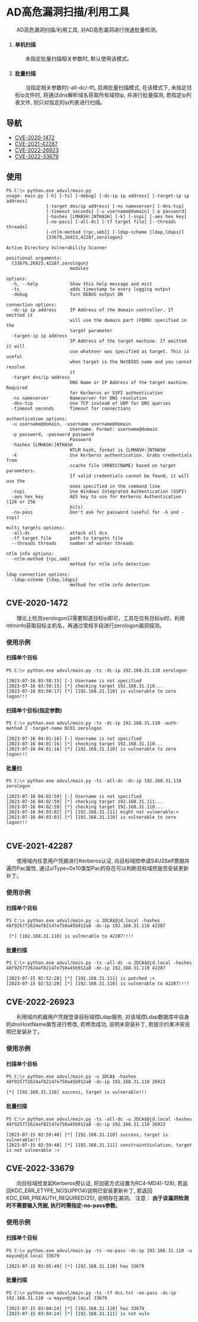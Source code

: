 # AD高危漏洞扫描/利用工具


&emsp;&emsp;AD高危漏洞扫描/利用工具, 对AD高危漏洞进行快速批量检测。
1. #### 单机扫描
   &emsp;&emsp;未指定批量扫描相关参数时, 默认使用该模式。
2. #### 批量扫描
    &emsp;&emsp;当指定相关参数时(-all-dc/-tf), 启用批量扫描模式, 在该模式下, 未指定目标ip文件时, 将通过dns解析域名获取所有域控ip, 并进行批量探测, 若指定ip列表文件, 则只对指定的ip列表进行扫描。

## 导航

- [CVE-2020-1472](#cve-2020-1472)
- [CVE-2021-42287](#cve-2021-42287)
- [CVE-2022-26923](#cve-2022-26923)
- [CVE-2022-33679](#cve-2022-33679)

## 使用
```text
PS C:\> python.exe advul/main.py 
usage: main.py [-h] [-ts] [-debug] [-dc-ip ip address] [-target-ip ip address]
               [-target dns/ip address] [-ns nameserver] [-dns-tcp]
               [-timeout seconds] [-u username@domain] [-p password]
               [-hashes [LMHASH:]NTHASH] [-k] [-sspi] [-aes hex key]
               [-no-pass] [-all-dc] [-tf target file] [--threads threads]
               [-ntlm-method {rpc,smb}] [-ldap-scheme {ldap,ldaps}]
               {33679,26923,42287,zerologon}

Active Directory Vulnerability Scanner

positional arguments:
  {33679,26923,42287,zerologon}
                        modules

options:
  -h, --help            Show this help message and exit
  -ts                   adds timestamp to every logging output
  -debug                Turn DEBUG output ON

connection options:
  -dc-ip ip address     IP Address of the domain controller. If omitted it
                        will use the domain part (FQDN) specified in the
                        target parameter
  -target-ip ip address
                        IP Address of the target machine. If omitted it will
                        use whatever was specified as target. This is useful
                        when target is the NetBIOS name and you cannot resolve
                        it
  -target dns/ip address
                        DNS Name or IP Address of the target machine. Required
                        for Kerberos or SSPI authentication
  -ns nameserver        Nameserver for DNS resolution
  -dns-tcp              Use TCP instead of UDP for DNS queries
  -timeout seconds      Timeout for connections

authentication options:
  -u username@domain, -username username@domain
                        Username. Format: username@domain
  -p password, -password password
                        Password
  -hashes [LMHASH:]NTHASH
                        NTLM hash, format is [LMHASH:]NTHASH
  -k                    Use Kerberos authentication. Grabs credentials from
                        ccache file (KRB5CCNAME) based on target parameters.
                        If valid credentials cannot be found, it will use the
                        ones specified in the command line
  -sspi                 Use Windows Integrated Authentication (SSPI)
  -aes hex key          AES key to use for Kerberos Authentication (128 or 256
                        bits)
  -no-pass              Don't ask for password (useful for -k and -sspi)

multi targets options:
  -all-dc               attack all dcs
  -tf target file       path to targets file
  --threads threads     number of worker threads

ntlm info options:
  -ntlm-method {rpc,smb}
                        method for ntlm info detection

ldap connection options:
  -ldap-scheme {ldap,ldaps}
                        method for ntlm info detection
```
## CVE-2020-1472
   &emsp;&emsp;理论上检测zerologon只需要知道目标ip即可，工具在仅有目标ip时，利用ntlminfo获取目标主机名，再通过常规手段进行zerologon漏洞探测。
### 使用示例

#### 扫描单个目标
   ```text
   PS C:\> python.exe advul/main.py -ts -dc-ip 192.168.31.110 zerologon 
   
   [2023-07-16 03:58:15] [-] Username is not specified
   [2023-07-16 03:58:15] [*] checking target 192.168.31.110...
   [2023-07-16 03:58:17] [*] [192.168.31.110] is vulnerable to zero logon!!!
   ```
#### 扫描单个目标(指定参数)
   ```text
PS C:\> python.exe advul/main.py -ts -dc-ip 192.168.31.110 -auth-method 2 -target-name DC01 zerologon 

[2023-07-16 04:01:16] [-] Username is not specified
[2023-07-16 04:01:16] [*] checking target 192.168.31.110...
[2023-07-16 04:01:16] [*] [192.168.31.110] is vulnerable to zero logon!!!
```

#### 批量扫
   ```text
PS C:\> python.exe advul/main.py -ts -all-dc -dc-ip 192.168.31.110 zerologon 

[2023-07-16 04:02:59] [-] Username is not specified
[2023-07-16 04:02:59] [*] checking target 192.168.31.111...
[2023-07-16 04:02:59] [*] checking target 192.168.31.110...
[2023-07-16 04:03:02] [*] [192.168.31.111] might not vulnerable:<
[2023-07-16 04:03:03] [*] [192.168.31.110] is vulnerable to zero logon!!!


```

## CVE-2021-42287
   &emsp;&emsp;使用域内任意用户凭据进行Kerberos认证, 向目标域控申请S4U2Self票据并遍历Pac属性, 通过ulType=0x10类型Pac的存在可以判断目标域控是否安装更新补丁。
### 使用示例

#### 扫描单个目标
   ```text
PS C:\> python.exe advul/main.py -u JDCA$@jd.local -hashes 48f925772624af82147e750a45b912a8 -dc-ip 192.168.31.110 42287 
    
    [*] [192.168.31.110] is vulnerable to 42287!!!!
```

#### 批量扫描
   ```text
   PS C:\> python.exe advul/main.py -ts -all-dc -u JDCA$@jd.local -hashes 48f925772624af82147e750a45b912a8 -dc-ip 192.168.31.110 42287 
   
   [2023-07-15 02:52:28] [*] [192.168.31.111] is patched :<
   [2023-07-15 02:52:28] [*] [192.168.31.110] is vulnerable to 42287!!!!
   ```

## CVE-2022-26923
   &emsp;&emsp;利用域内机器用户凭据登录目标域控Ldap服务, 对该域控Ldap数据库中自身的dnsHostName属性进行修改, 若修改成功, 说明未安装补丁, 若提示约束冲突说明已安装补丁。
### 使用示例

#### 扫描单个目标
   ```text
   PS C:\> python.exe advul/main.py -u JDCA$ -hashes 48f925772624af82147e750a45b912a8 -dc-ip 192.168.31.110 26923 
   
   [*] [192.168.31.110] success, target is vulnerable!!!
   ```
#### 批量扫描
   ```text
   PS C:\> python.exe advul/main.py -ts -all-dc -u JDCA$@jd.local -hashes 48f925772624af82147e750a45b912a8 -dc-ip 192.168.31.110 26923 

   [2023-07-15 02:59:48] [*] [192.168.31.110] success, target is vulnerable!!!
   [2023-07-15 02:59:48] [*] [192.168.31.111] constraintViolation, target is not vulnerable :<
   ```

## CVE-2022-33679
   &emsp;&emsp;向目标域控发起Kerberos预认证, 将加密方式设置为RC4-MD4(-128), 若返回KDC_ERR_ETYPE_NOSUPP(14)说明已安装更新补丁, 若返回KDC_ERR_PREAUTH_REQUIRED(25), 说明存在漏洞。
   注意： **由于该漏洞检测时不需要输入凭据, 执行时需指定-no-pass参数**。
### 使用示例

#### 扫描单个目标
   ```text
   PS C:\> python.exe advul/main.py -ts -no-pass -dc-ip 192.168.31.110 -u mayun@jd.local 33679 

   [2023-07-15 03:05:49] [*] [192.168.31.110] has 33679
   ```

#### 批量扫描
   ```text
   PS C:\> python.exe advul/main.py -ts -tf dcs.txt -no-pass -dc-ip 192.168.31.110 -u mayun@jd.local 33679 

   [2023-07-15 03:04:24] [*] [192.168.31.110] has 33679
   [2023-07-15 03:04:24] [*] [192.168.31.111] is not vuln
   ```
